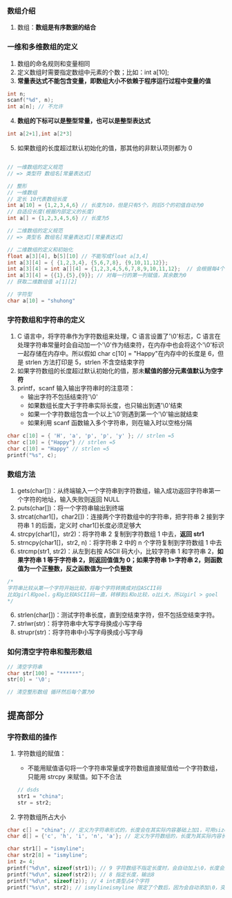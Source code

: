 ### 数组介绍

1. 数组：**数组是有序数据的结合**

### 一维和多维数组的定义

1. 数组的命名规则和变量相同
2. 定义数组时需要指定数组中元素的个数；比如：int a[10];
3. **常量表达式不能包含变量，即数组大小不依赖于程序运行过程中变量的值**

```c
int n;
scanf("%d", n);
int a[n]; // 不允许
```

4. **数组的下标可以是整型常量，也可以是整型表达式**

```c
int a[2+1],int a[2*3]
```

5. 如果数组的长度超过默认初始化的值，那其他的非默认项则都为 0

```c

// 一维数组的定义规范
// => 类型符 数组名[常量表达式]

// 整形
// 一维数组
// 定长 10代表数组长度
int a[10] = {1,2,3,4,6} // 长度为10，但是只有5个，则后5个的初值自动为0
// 自适应长度(根据内部定义的长度)
int a[] = {1,2,3,4,5,6} // 长度为5

// 二维数组的定义规范
// => 类型名 数组名[常量表达式][常量表达式]

// 二维数组的定义和初始化
float a[3][4], b[5][10] // 不能写成float a[3,4]
int a[3][4] = { {1,2,3,4}, {5,6,7,8}, {9,10,11,12}};
int a[3][4] = int a[][4] = {1,2,3,4,5,6,7,8,9,10,11,12};  // 会根据每4个为一组
int a[3][4] = {{1},{5},{9}}; // 对每一行的第一列赋值，其余数为0
// 获取二维数组值 a[1][2]

// 字符型
char a[10] = "shuhong"

```

### 字符数组和字符串的定义

1. C 语言中，将字符串作为字符数组来处理，C 语言设置了'\0'标志，C 语言在处理字符串常量时会自动加一个'\0'作为结束符，在内存中也会将这个'\0'标识一起存储在内存中。所以假如 char c[10] = "Happy"在内存中的长度是 6，但是 strlen 方法打印是 5，strlen 不含空结束字符
2. 如果字符数组的长度超过默认初始化的值，那未**赋值的部分元素值默认为空字符**
3. printf，scanf 输入输出字符串时的注意项：
   - 输出字符不包括结束符'\0'
   - 如果数组长度大于字符串实际长度，也只输出到遇'\0'结束
   - 如果一个字符数组包含一个以上'\0'则遇到第一个'\0'输出就结束
   - 如果利用 scanf 函数输入多个字符串，则在输入时以空格分隔

```c
char c[10] = { 'H', 'a', 'p', 'p', 'y' }; // strlen =5
char c[10] = {"Happy"} // strlen =5
char c[10] = "Happy" // strlen =5
printf("%s", c);
```

### 数组方法

1. gets(char[])：从终端输入一个字符串到字符数组，输入成功返回字符串第一个字符的地址，输入失败则返回 NULL
2. puts(char[])：将一个字符串输出到终端
3. strcat(char1[]，char2[])：连接两个字符数组中的字符串，把字符串 2 接到字符串 1 的后面，定义时 char1[]长度必须足够大
4. strcpy(char1[]，str2)：将字符串 2 复制到字符数组 1 中去，**返回 str1**
5. strncpy(char1[]，str2, n)：将字符串 2 中的 n 个字符复制到字符数组 1 中去
6. strcmp(str1, str2)：从左到右按 ASCII 码大小，比较字符串 1 和字符串 2，**如果字符串 1 等于字符串 2，则返回值值为 0；如果字符串 1>字符串 2，则函数值为一个正整数，反之函数值为一个负整数**

```c
/*
字符串比较从第一个字符开始比较，将每个字符转换成对应ASCII码
比如girl和goel，g和g比较ASCII码一直，转移到i和o比较，o比i大，所以girl > goel
*/
```

6. strlen(char[])：测试字符串长度，直到空结束字符，但不包括空结束字符。
7. strlwr(str)：将字符串中大写字母换成小写字母
8. strupr(str)：将字符串中小写字母换成小写字母

### 如何清空字符串和整形数组

```c
// 清空字符串
char str[100] = "******";
str[0] = '\0';

// 清空整形数组 循环然后每个置为0
```

## 提高部分

### 字符数组的操作

1. 字符数组的赋值：

   - 不能用赋值语句将一个字符串常量或字符数组直接赋值给一个字符数组，只能用 strcpy 来赋值。如下不合法

   ```c
   // dsds
   str1 = "china";
   str = str2;
   ```

2. 字符数组所占大小

```c
char c[] = "china"; // 定义为字符串形式的，长度会在其实际内容基础上加1，可用sizeof查看
char d[] = {'c', 'h', 'i', 'n', 'a'}; // 定义为字符数组的，长度为其实际内容长度

char str1[] = "ismyline";
char str2[8] = "ismyline";
int z= 4;
printf("%d\n", sizeof(str1)); // 9 字符数组不指定长度时，会自动加上\0，长度会从8变成9
printf("%d\n", sizeof(str2)); // 8 指定长度，输出8
printf("%d\n", sizeof(z)); // 4 int类型占4个字符
printf("%s\n", str2); // ismylineismyline 限定了个数后，因为会自动添加\0，突破边界，会造成怪异打印
```
